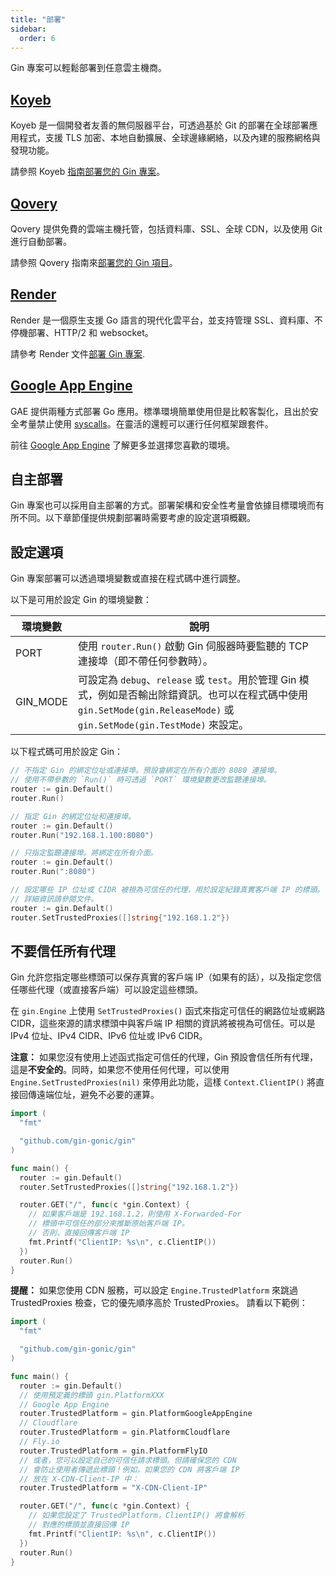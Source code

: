```yaml
---
title: "部署"
sidebar:
  order: 6
---
```


Gin 專案可以輕鬆部署到任意雲主機商。

## [Koyeb](https://www.koyeb.com)

Koyeb 是一個開發者友善的無伺服器平台，可透過基於 Git 的部署在全球部署應用程式，支援 TLS 加密、本地自動擴展、全球邊緣網絡，以及內建的服務網格與發現功能。

請參照 Koyeb [指南部署您的 Gin 專案](https://www.koyeb.com/tutorials/deploy-go-gin-on-koyeb)。

## [Qovery](https://www.qovery.com)

Qovery 提供免費的雲端主機托管，包括資料庫、SSL、全球 CDN，以及使用 Git 進行自動部署。

請參照 Qovery 指南來[部署您的 Gin 項目](https://docs.qovery.com/guides/tutorial/deploy-gin-with-postgresql/)。

## [Render](https://render.com)

Render 是一個原生支援 Go 語言的現代化雲平台，並支持管理 SSL、資料庫、不停機部署、HTTP/2 和 websocket。

請參考 Render 文件[部署 Gin 專案](https://render.com/docs/deploy-go-gin).

## [Google App Engine](https://cloud.google.com/appengine/)

GAE 提供兩種方式部署 Go 應用。標準環境簡單使用但是比較客製化，且出於安全考量禁止使用 [syscalls](https://github.com/gin-gonic/gin/issues/1639)。在靈活的還輕可以運行任何框架跟套件。

前往 [Google App Engine](https://cloud.google.com/appengine/docs/go/) 了解更多並選擇您喜歡的環境。

## 自主部署

Gin 專案也可以採用自主部署的方式。部署架構和安全性考量會依據目標環境而有所不同。以下章節僅提供規劃部署時需要考慮的設定選項概觀。

## 設定選項

Gin 專案部署可以透過環境變數或直接在程式碼中進行調整。

以下是可用於設定 Gin 的環境變數：

| 環境變數 | 說明                                                                                                                                                                        |
| -------- | --------------------------------------------------------------------------------------------------------------------------------------------------------------------------- |
| PORT     | 使用 `router.Run()` 啟動 Gin 伺服器時要監聽的 TCP 連接埠（即不帶任何參數時）。                                                                                              |
| GIN_MODE | 可設定為 `debug`、`release` 或 `test`。用於管理 Gin 模式，例如是否輸出除錯資訊。也可以在程式碼中使用 `gin.SetMode(gin.ReleaseMode)` 或 `gin.SetMode(gin.TestMode)` 來設定。 |

以下程式碼可用於設定 Gin：

```go
// 不指定 Gin 的綁定位址或連接埠。預設會綁定在所有介面的 8080 連接埠。
// 使用不帶參數的 `Run()` 時可透過 `PORT` 環境變數更改監聽連接埠。
router := gin.Default()
router.Run()

// 指定 Gin 的綁定位址和連接埠。
router := gin.Default()
router.Run("192.168.1.100:8080")

// 只指定監聽連接埠。將綁定在所有介面。
router := gin.Default()
router.Run(":8080")

// 設定哪些 IP 位址或 CIDR 被視為可信任的代理，用於設定紀錄真實客戶端 IP 的標頭。
// 詳細資訊請參閱文件。
router := gin.Default()
router.SetTrustedProxies([]string{"192.168.1.2"})
```

## 不要信任所有代理

Gin 允許您指定哪些標頭可以保存真實的客戶端 IP（如果有的話），以及指定您信任哪些代理（或直接客戶端）可以設定這些標頭。

在 `gin.Engine` 上使用 `SetTrustedProxies()` 函式來指定可信任的網路位址或網路 CIDR，這些來源的請求標頭中與客戶端 IP 相關的資訊將被視為可信任。可以是 IPv4 位址、IPv4 CIDR、IPv6 位址或 IPv6 CIDR。

**注意：** 如果您沒有使用上述函式指定可信任的代理，Gin 預設會信任所有代理，這是**不安全的**。同時，如果您不使用任何代理，可以使用 `Engine.SetTrustedProxies(nil)` 來停用此功能，這樣 `Context.ClientIP()` 將直接回傳遠端位址，避免不必要的運算。

```go
import (
  "fmt"

  "github.com/gin-gonic/gin"
)

func main() {
  router := gin.Default()
  router.SetTrustedProxies([]string{"192.168.1.2"})

  router.GET("/", func(c *gin.Context) {
    // 如果客戶端是 192.168.1.2，則使用 X-Forwarded-For
    // 標頭中可信任的部分來推斷原始客戶端 IP。
    // 否則，直接回傳客戶端 IP
    fmt.Printf("ClientIP: %s\n", c.ClientIP())
  })
  router.Run()
}
```

**提醒：** 如果您使用 CDN 服務，可以設定 `Engine.TrustedPlatform` 來跳過 TrustedProxies 檢查，它的優先順序高於 TrustedProxies。
請看以下範例：

```go
import (
  "fmt"

  "github.com/gin-gonic/gin"
)

func main() {
  router := gin.Default()
  // 使用預定義的標頭 gin.PlatformXXX
  // Google App Engine
  router.TrustedPlatform = gin.PlatformGoogleAppEngine
  // Cloudflare
  router.TrustedPlatform = gin.PlatformCloudflare
  // Fly.io
  router.TrustedPlatform = gin.PlatformFlyIO
  // 或者，您可以設定自己的可信任請求標頭。但請確保您的 CDN
  // 會防止使用者傳遞此標頭！例如，如果您的 CDN 將客戶端 IP
  // 放在 X-CDN-Client-IP 中：
  router.TrustedPlatform = "X-CDN-Client-IP"

  router.GET("/", func(c *gin.Context) {
    // 如果您設定了 TrustedPlatform，ClientIP() 將會解析
    // 對應的標頭並直接回傳 IP
    fmt.Printf("ClientIP: %s\n", c.ClientIP())
  })
  router.Run()
}
```
